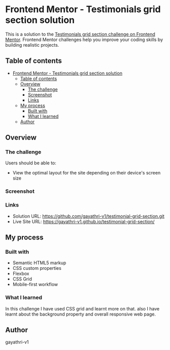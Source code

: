 # Frontend Mentor - Testimonials grid section solution

This is a solution to the [Testimonials grid section challenge on Frontend Mentor](https://www.frontendmentor.io/challenges/testimonials-grid-section-Nnw6J7Un7). Frontend Mentor challenges help you improve your coding skills by building realistic projects. 

## Table of contents

- [Frontend Mentor - Testimonials grid section solution](#frontend-mentor---testimonials-grid-section-solution)
  - [Table of contents](#table-of-contents)
  - [Overview](#overview)
    - [The challenge](#the-challenge)
    - [Screenshot](#screenshot)
    - [Links](#links)
  - [My process](#my-process)
    - [Built with](#built-with)
    - [What I learned](#what-i-learned)
  - [Author](#author)



## Overview

### The challenge

Users should be able to:

- View the optimal layout for the site depending on their device's screen size

### Screenshot



### Links

- Solution URL: https://github.com/gayathri-v1/testimonial-grid-section.git
- Live Site URL: https://gayathri-v1.github.io/testimonial-grid-section/

## My process

### Built with

- Semantic HTML5 markup
- CSS custom properties
- Flexbox
- CSS Grid
- Mobile-first workflow
  

### What I learned

In this challenge I have used CSS grid and learnt more on that. also I have learnt about the background property and overall responsive web page.


## Author

gayathri-v1




